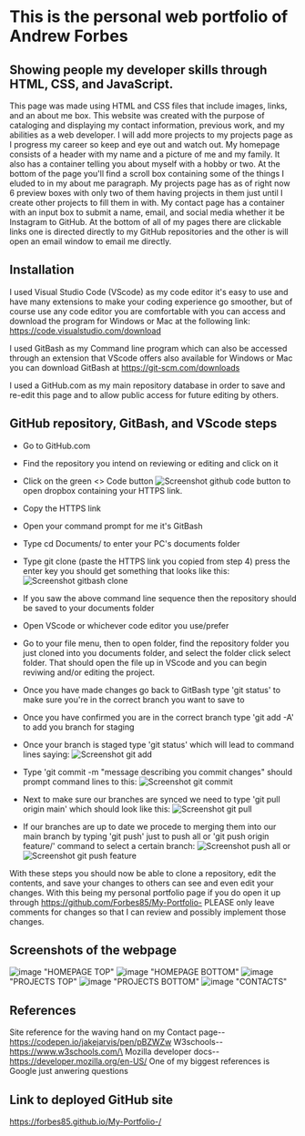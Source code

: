 # This is the personal web portfolio of Andrew Forbes

## Showing people my developer skills through HTML, CSS, and JavaScript.

This page was made using HTML and CSS files that include images, links, and an about me box. This website was created with the purpose of cataloging and displaying my contact information, previous work, and my abilities as a web developer. I will add more projects to my projects page as I progress my career so keep and eye out and watch out. My homepage consists of a header with my name and a picture of me and my family. It also has a container telling you about myself with a hobby or two. At the bottom of the page you'll find a scroll box containing some of the things I eluded to in my about me paragraph. My projects page has as of right now 6 preview boxes with only two of them having projects in them just until I create other projects to fill them in with. My contact page has a container with an input box to submit a name, email, and social media whether it be Instagram to GitHub. At the bottom of all of my pages there are clickable links one is directed directly to my GitHub repositories and the other is will open an email window to email me directly.

## Installation

I used Visual Studio Code (VScode) as my code editor it's easy to use and have many extensions to make your coding experience go smoother, but of course use any code editor you are comfortable with you can access and download the program for Windows or Mac at the following link: https://code.visualstudio.com/download

I used GitBash as my Command line program which can also be accessed through an extension that VScode offers also available for Windows or Mac you can download GitBash at https://git-scm.com/downloads 

I used a GitHub.com as my main repository database in order to save and re-edit this page and to allow public access for future editing by others.
## GitHub repository, GitBash, and VScode steps 

- Go to GitHub.com

- Find the repository you intend on reviewing or editing and click on it

- Click on the green <> Code button ![Screenshot github code button](https://user-images.githubusercontent.com/124540000/229514443-755e8baf-cafc-4762-af1c-646a80a3c252.png) to open dropbox containing your HTTPS link. 

- Copy the HTTPS link

- Open your command prompt for me it's GitBash

- Type cd Documents/ to enter your PC's documents folder

- Type git clone (paste the HTTPS link you copied from step 4) press the enter key you should get something that looks like this: ![Screenshot gitbash clone](https://user-images.githubusercontent.com/124540000/229516874-f639bc0d-6096-40a2-947d-8223401eabe9.png)

- If you saw the above command line sequence then the repository should be saved to your documents folder

- Open VScode or whichever code editor you use/prefer 

- Go to your file menu, then to open folder, find the repository folder you just cloned into you documents folder, and select the folder click select folder. That should open the file up in VScode and you can begin reviwing and/or editing the project.

- Once you have made changes go back to GitBash type 'git status' to make sure you're in the correct branch you want to save to

- Once you have confirmed you are in the correct branch type 'git add -A' to add you branch for staging

- Once your branch is staged type 'git status' which will lead to command lines saying: ![Screenshot git add](https://user-images.githubusercontent.com/124540000/229523067-9166abd1-b1ef-421b-b654-8842aee93e01.png)

- Type 'git commit -m "message describing you commit changes" should prompt command lines to this: ![Screenshot git commit](https://user-images.githubusercontent.com/124540000/229523985-70a7fd6e-5120-4d70-a00b-ec5f3b259da8.png)

- Next to make sure our branches are synced we need to type 'git pull origin main' which should look like this: ![Screenshot git pull](https://user-images.githubusercontent.com/124540000/229524832-36e7edd8-6ab6-47f6-b9a9-6d1f4742ab0b.png)

- If our branches are up to date we procede to merging them into our main branch by typing 'git push' just to push all or 'git push origin feature/' command to select a certain branch: ![Screenshot push all](https://user-images.githubusercontent.com/124540000/229528348-ad6663c1-3d36-4fa8-9e58-db3217cbbdb2.png) or ![Screenshot git push feature](https://user-images.githubusercontent.com/124540000/229528688-5e40d5fb-fe47-4537-bfa7-3a824ef3c1be.png)

With these steps you should now be able to clone a repository, edit the contents, and save your changes to others can see and even edit your changes. With this being my personal portfolio page if you do open it up through https://github.com/Forbes85/My-Portfolio- PLEASE only leave comments for changes so that I can review and possibly implement those changes.

## Screenshots of the webpage

![image](https://user-images.githubusercontent.com/124540000/231637632-514bf2c5-8489-40bd-aa2e-ce19dc842920.png) "HOMEPAGE TOP"
![image](https://user-images.githubusercontent.com/124540000/231637803-aec592ba-6f37-425a-975f-8e32501eaa8c.png) "HOMEPAGE BOTTOM"
![image](https://user-images.githubusercontent.com/124540000/231637907-5ea15e81-7bbe-4a35-a43b-6b58c8a5c8c0.png) "PROJECTS TOP"
![image](https://user-images.githubusercontent.com/124540000/231638135-b57a0d96-72f7-4bcf-a301-02045d3ea7c8.png) "PROJECTS BOTTOM"
![image](https://user-images.githubusercontent.com/124540000/231638446-91456ede-2113-4cdb-b24d-5221b88be31e.png) "CONTACTS"

## References

Site reference for the waving hand on my Contact page--https://codepen.io/jakejarvis/pen/pBZWZw 
W3schools--https://www.w3schools.com/\
Mozilla developer docs--https://developer.mozilla.org/en-US/
One of my biggest references is Google just anwering questions 

## Link to deployed GitHub site

https://forbes85.github.io/My-Portfolio-/

